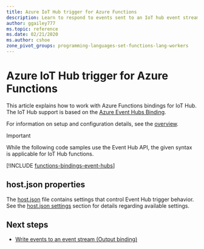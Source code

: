 ```yaml
---
title: Azure IoT Hub trigger for Azure Functions
description: Learn to respond to events sent to an IoT hub event stream in Azure Functions.
author: ggailey777
ms.topic: reference
ms.date: 02/21/2020
ms.author: cshoe
zone_pivot_groups: programming-languages-set-functions-lang-workers
---
```


# Azure IoT Hub trigger for Azure Functions

This article explains how to work with Azure Functions bindings for IoT Hub. The IoT Hub support is based on the [Azure Event Hubs Binding](functions-bindings-event-hubs.md).

For information on setup and configuration details, see the [overview](functions-bindings-event-iot.md).

> [!IMPORTANT]
> While the following code samples use the Event Hub API, the given syntax is applicable for IoT Hub functions.

[!INCLUDE [functions-bindings-event-hubs](../../includes/functions-bindings-event-hubs-trigger.md)]

## host.json properties

The [host.json](functions-host-json.md#eventhub) file contains settings that control Event Hub trigger behavior. See the [host.json settings](functions-bindings-event-iot.md#hostjson-settings) section for details regarding available settings.

## Next steps

- [Write events to an event stream (Output binding)](./functions-bindings-event-iot-output.md)
